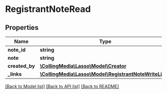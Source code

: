 # RegistrantNoteRead

## Properties
Name | Type | Description | Notes
------------ | ------------- | ------------- | -------------
**note_id** | **string** |  | [optional] 
**note** | **string** |  | [optional] 
**created_by** | [**\CollingMedia\Lasso\Model\Creator**](Creator.md) |  | [optional] 
**_links** | [**\CollingMedia\Lasso\Model\RegistrantNoteWriteLinks**](RegistrantNoteWriteLinks.md) |  | [optional] 

[[Back to Model list]](../README.md#documentation-for-models) [[Back to API list]](../README.md#documentation-for-api-endpoints) [[Back to README]](../README.md)


